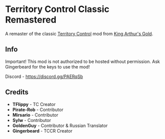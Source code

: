 # Territory Control Classic Remastered
A remaster of the classic <a href="https://github.com/TFlippy/kag_territorycontrol">Territory Control</a> mod from <a href="https://github.com/transhumandesign/kag-base">King Arthur's Gold</a>.
</p>

<h2>Info</h2>

Important!
This mod is not authorized to be hosted without permission.
Ask Gingerbeard for the keys to use the mod!
</p>

Discord -
https://discord.gg/PAERqSb
<br>

<h2>Credits</h2>
<ul>
  <li><b>TFlippy</b> - TC Creator</li>
  <li><b>Pirate-Rob</b> - Contributor</li>
  <li><b>Mirsario</b> - Contributor</li>
  <li><b>Sylw</b> - Contributor</li>
  <li><b>GoldenGuy</b> - Contributor & Russian Translator</li>
  <li><b>Gingerbeard</b> - TCCR Creator</li>
</ul>

